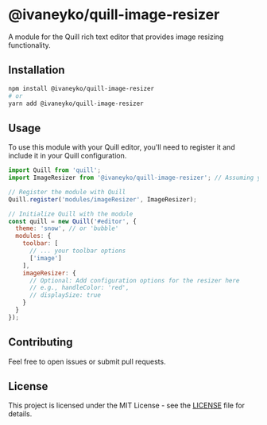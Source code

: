 # @ivaneyko/quill-image-resizer

A module for the Quill rich text editor that provides image resizing functionality.

## Installation

```bash
npm install @ivaneyko/quill-image-resizer
# or
yarn add @ivaneyko/quill-image-resizer
```

## Usage

To use this module with your Quill editor, you'll need to register it and include it in your Quill configuration.

```javascript
import Quill from 'quill';
import ImageResizer from '@ivaneyko/quill-image-resizer'; // Assuming you've installed it

// Register the module with Quill
Quill.register('modules/imageResizer', ImageResizer);

// Initialize Quill with the module
const quill = new Quill('#editor', {
  theme: 'snow', // or 'bubble'
  modules: {
    toolbar: [
      // ... your toolbar options
      ['image']
    ],
    imageResizer: {
      // Optional: Add configuration options for the resizer here
      // e.g., handleColor: 'red',
      // displaySize: true
    }
  }
});
```

## Contributing

Feel free to open issues or submit pull requests.

## License

This project is licensed under the MIT License - see the [LICENSE](LICENSE) file for details.